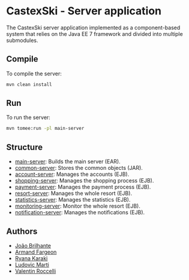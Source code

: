 # CastexSki - Server application

The CastexSki server application implemented as a component-based system that relies on the Java EE 7 framework and divided into multiple submodules.

## Compile

To compile the server:

```bash
mvn clean install
```

## Run

To run the server:

```bash
mvn tomee:run -pl main-server
```

## Structure

- [main-server](main-server): Builds the main server (EAR).
- [common-server](common-server): Stores the common objects (JAR).
- [account-server](account-server): Manages the accounts (EJB).
- [shopping-server](shopping-server): Manages the shopping process (EJB).
- [payment-server](payment-server): Manages the payment process (EJB).
- [resort-server](resort-server): Manages the whole resort (EJB).
- [statistics-server](statistics-server): Manages the statistics (EJB).
- [monitoring-server](monitoring-server): Monitor the whole resort (EJB).
- [notification-server](notification-server): Manages the notifications (EJB).

## Authors

- [João Brilhante](https://github.com/JoaoBrlt)
- [Armand Fargeon](https://github.com/armandfargeon)
- [Ryana Karaki](https://github.com/RyanaKaraki)
- [Ludovic Marti](https://github.com/LudovicMarti)
- [Valentin Roccelli](https://github.com/RoccelliV)
